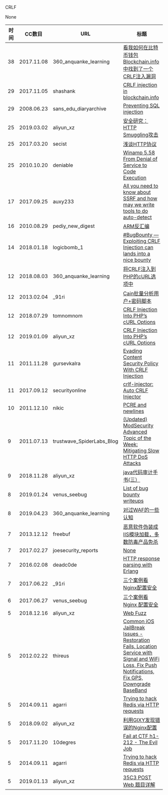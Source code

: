 CRLF

None

| 时间 | CC数目 | URL | 标题 |
| ---- | ----- | --- | --- |
| 38 | 2017.11.08 | 360_anquanke_learning | [看我如何在比特币钱包Blockchain.info中找到了一个CRLF注入漏洞](https://www.anquanke.com/post/id/87187/) |
| 29 | 2017.11.05 | shashank | [CRLF injection in blockchain.info](http://blog.shashank.co/2017/11/crlf-injection-in-bockchaininfo.html) |
| 29 | 2008.06.23 | sans_edu_diaryarchive | [Preventing SQL injection](https://isc.sans.edu/forums/diary/Preventing+SQL+injection/4615/) |
| 25 | 2019.03.02 | aliyun_xz | [安全研究：HTTP Smuggling攻击](https://xz.aliyun.com/t/4204) |
| 25 | 2017.03.20 | secist | [浅谈HTTP协议](http://www.secist.com/archives/3001.html) |
| 25 | 2010.10.20 | deniable | [Winamp 5.58 From Denial of Service to Code Execution](http://blog.deniable.org/blog/2010/10/21/winamp-5-dot-58-from-denial-of-service-to-code-execution/) |
| 17 | 2017.09.25 | auxy233 | [All you need to know about SSRF and how may we write tools to do auto-detect](https://medium.com/p/550e9fda16ea) |
| 16 | 2010.08.29 | pediy_new_digest | [ARM反汇编](https://bbs.pediy.com/thread-119483.htm) |
| 14 | 2018.01.18 | logicbomb_1 | [#BugBounty — Exploiting CRLF Injection can lands into a nice bounty](https://medium.com/p/159525a9cb62) |
| 12 | 2018.08.03 | 360_anquanke_learning | [将CRLF注入到PHP的cURL选项中](https://www.anquanke.com/post/id/153933/) |
| 12 | 2013.02.04 | _91ri | [Cain批量分析用户+密码脚本](http://www.91ri.org/5145.html) |
| 12 | 2018.07.29 | tomnomnom | [CRLF Injection Into PHP’s cURL Options](https://medium.com/p/e2e0d7cfe545) |
| 12 | 2019.01.09 | aliyun_xz | [CRLF Injection Into PHP’s cURL Options](https://xz.aliyun.com/t/3807) |
| 11 | 2011.11.28 | gursevkalra | [Evading Content Security Policy With CRLF Injection](http://gursevkalra.blogspot.com/2011/11/evading-content-security-policy-with.html) |
| 11 | 2017.09.12 | securityonline | [crlf-injector: Auto CRLF Injector](https://securityonline.info/crlf-injector-auto-crlf-injector/) |
| 10 | 2011.12.10 | nikic | [PCRE and newlines](http://nikic.github.io/2011/12/10/PCRE-and-newlines.html) |
| 9 | 2011.07.13 | trustwave_SpiderLabs_Blog | [(Updated) ModSecurity Advanced Topic of the Week: Mitigating Slow HTTP DoS Attacks](https://www.trustwave.com/Resources/SpiderLabs-Blog/(Updated)-ModSecurity-Advanced-Topic-of-the-Week--Mitigating-Slow-HTTP-DoS-Attacks/) |
| 9 | 2018.11.28 | aliyun_xz | [java代码审计手书(三）](https://xz.aliyun.com/t/3416) |
| 8 | 2019.01.24 | venus_seebug | [List of bug bounty writeups](https://paper.seebug.org/802/) |
| 8 | 2019.04.23 | 360_anquanke_learning | [对过WAF的一些认知](https://www.anquanke.com/post/id/177044/) |
| 7 | 2013.12.12 | freebuf | [恶意软件伪装成IIS模块加载，多数防毒产品免杀](http://www.freebuf.com/articles/web/19798.html) |
| 7 | 2017.02.27 | joesecurity_reports | [None](https://joesecurity.org/reports/report-1b8be665af7729618d70bad773aac423.html) |
| 7 | 2016.02.08 | deadc0de | [HTTP response parsing with Erlang](https://deadc0de.re/articles/erlang-http-parsing.html) |
| 7 | 2017.06.22 | _91ri | [三个案例看Nginx配置安全](http://www.91ri.org/17162.html) |
| 6 | 2017.06.27 | venus_seebug | [三个案例看 Nginx 配置安全](https://paper.seebug.org/335/) |
| 5 | 2018.12.16 | aliyun_xz | [Web Fuzz](https://xz.aliyun.com/t/3600) |
| 5 | 2012.02.22 | thireus | [Common iOS JailBreak Issues - Restoration Fails, Location Service with Signal and WiFi Loss, Fix Push Notifications, Fix GPS, Downgrade BaseBand](https://blog.thireus.com/common-ios-jailbreak-issues-restoration-fails-or-hangs-location-service-causing-signal-and-wifi-loss-fix-push-notifications-fix-gps-downgrade-baseband/) |
| 5 | 2014.09.11 | agarri | [Trying to hack Redis via HTTP requests](http://www.agarri.fr/blog/../kom/archives/2014/09/11/trying_to_hack_redis_via_http_requests/index.html) |
| 5 | 2018.09.02 | aliyun_xz | [利用GIXY发现错误的Nginx配置](https://xz.aliyun.com/t/2692) |
| 5 | 2017.11.20 | 10degres | [Fail at CTF h1-212 - The Evil Job](http://10degres.net/ctf-h1-212/) |
| 5 | 2014.09.11 | agarri | [Trying to hack Redis via HTTP requests](https://www.agarri.fr/blog/archives/2014/09/11/trying_to_hack_redis_via_http_requests/index.html) |
| 5 | 2019.01.13 | aliyun_xz | [35C3 POST Web 题目详解](https://xz.aliyun.com/t/3821) |
